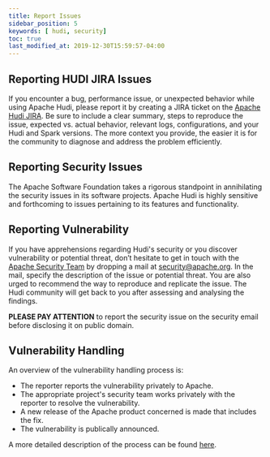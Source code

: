 ```yaml
---
title: Report Issues
sidebar_position: 5
keywords: [ hudi, security]
toc: true
last_modified_at: 2019-12-30T15:59:57-04:00
---
```


## Reporting HUDI JIRA Issues

If you encounter a bug, performance issue, or unexpected behavior while using Apache Hudi, please report it by creating a JIRA ticket on the [Apache Hudi JIRA](https://issues.apache.org/jira/projects/HUDI/summary). Be sure to include a clear summary, steps to reproduce the issue, expected vs. actual behavior, relevant logs, configurations, and your Hudi and Spark versions. The more context you provide, the easier it is for the community to diagnose and address the problem efficiently.

## Reporting Security Issues

The Apache Software Foundation takes a rigorous standpoint in annihilating the security issues in its software projects. Apache Hudi is highly sensitive and forthcoming to issues pertaining to its features and functionality.

## Reporting Vulnerability

If you have apprehensions regarding Hudi's security or you discover vulnerability or potential threat, don’t hesitate to get in touch with the [Apache Security Team](http://www.apache.org/security/) by dropping a mail at [security@apache.org](mailto:security@apache.org). In the mail, specify the description of the issue or potential threat. You are also urged to recommend the way to reproduce and replicate the issue. The Hudi community will get back to you after assessing and analysing the findings.

**PLEASE PAY ATTENTION** to report the security issue on the security email before disclosing it on public domain.

## Vulnerability Handling

An overview of the vulnerability handling process is:

* The reporter reports the vulnerability privately to Apache.
* The appropriate project's security team works privately with the reporter to resolve the vulnerability.
* A new release of the Apache product concerned is made that includes the fix.
* The vulnerability is publically announced.

A more detailed description of the process can be found [here](https://www.apache.org/security/committers).